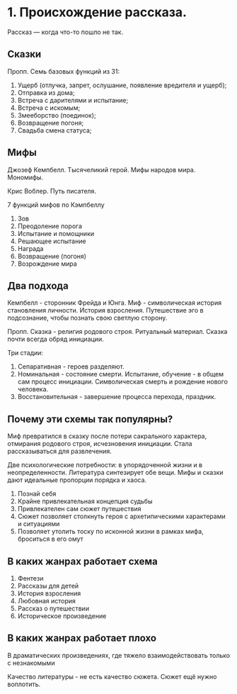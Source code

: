 # 1. Происхождение рассказа.

Рассказ — когда что-то пошло не так.

## Сказки

Пропп. Семь базовых функций из 31:

1.	Ущерб (отлучка, запрет, ослушание, появление вредителя и ущерб);
2.	Отправка из дома;
3.	Встреча с дарителями и испытание;
4.	Встреча с искомым;
5.	Змееборство (поединок);
6.	Возвращение погоня;
7.	Свадьба смена статуса;

## Мифы

Джозеф Кемпбелл. Тысячеликий герой. Мифы народов мира. Мономифы.

Крис Воблер. Путь писателя. 

7 функций мифов по Кэмпбеллу

1.	Зов
2.	Преодоление порога
3.	Испытание и помощники
4.	Решающее испытание
5.	Награда
6.	Возвращение (погоня)
7.	Возрождение мира

## Два подхода

Кемпбелл - сторонник Фрейда и Юнга. Миф - символическая история становления личности. История взросления. Путешествие эго в подсознание, чтобы познать свою светлую сторону.

Пропп. Сказка - религия родового строя. Ритуальный материал. Сказка почти всегда обряд инициации. 

Три стадии:

1.	Сепаративная - героев разделяют.
2.	Номинальная - состояние смерти. Испытание, обучение - в общем сам процесс инициации. Символическая смерть и рождение нового человека.
3.	Восстановительная - завершение процесса перехода, праздник.

## Почему эти схемы так популярны?

Миф превратился в сказку после потери сакрального характера, отмирания родового строя, исчезновения инициации. Стала рассказываться для развлечения.

Две психологические потребности: в упорядоченной жизни и в неопределенности. Литература синтезирует обе вещи. Мифы и сказки дают идеальные пропорции порядка и хаоса.

1.	Познай себя
2.	Крайне привлекательная концепция судьбы
3.	Привлекателен сам сюжет путешествия
4.	Сюжет позволяет столкнуть героя с архетипическими характерами и ситуациями
5.	Позволяет утолить тоску по исконной жизни в рамках мифа, броситься в его омут

## В каких жанрах работает схема

1.	Фентези
2.	Рассказы для детей
3.	История взросления
4.	Любовная история
5.	Рассказ о путешествии
6.	Историческое произведение

## В каких жанрах работает плохо

В драматических произведениях, где тяжело взаимодействовать только с незнакомыми

Качество литературы - не есть качество сюжета. Сюжет ещё нужно воплотить.
